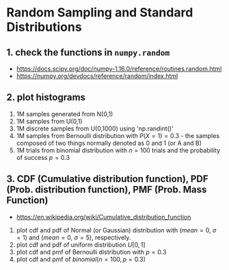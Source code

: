 # Random Sampling and Standard Distributions

## 1. check the functions in `numpy.random`
  - https://docs.scipy.org/doc/numpy-1.16.0/reference/routines.random.html
  - https://numpy.org/devdocs/reference/random/index.html
  
## 2. plot histograms
  1. 1M samples generated from N(0,1)
  2. 1M samples from U(0,1)
  3. 1M discrete samples from U(0,1000) using 'np.randint()'
  4. 1M samples from Bernoulli distribution with $P(X=1) = 0.3$
    - the samples composed of two things normally denoted as 0 and 1 (or A and B)
  5. 1M trials from binomial distribution with $n=100$ trials and the probability of success $p = 0.3$
  
  
## 3. CDF (Cumulative distribution function), PDF (Prob. distribution function), PMF (Prob. Mass Function)
  - https://en.wikipedia.org/wiki/Cumulative_distribution_function
  
  1. plot cdf and pdf of Normal (or Gaussian) distribution with ($mean=0$, $\sigma=1$) and ($mean=0$, $\sigma=5$), respectively.
  2. plot cdf and pdf of uniform distribution $U[0,1]$
  3. plot cdf and pmf of Bernoulli distribution with $p=0.3$
  4. plot cdf and pmf of $binomial(n=100, p=0.3)$
  
  
## 
